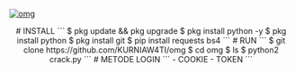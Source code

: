 <a href="https://github.com/KURNIAW4TI/omg"><img title="omg" src="https://github-readme-stats.vercel.app/api/pin/?username=KURNIAW4TI&repo=omg&theme=vision-friendly-dark"></a>
<p align="center">
# INSTALL
```
$ pkg update && pkg upgrade
$ pkg install python -y
$ pkg install python
$ pkg install git 
$ pip install requests bs4
```
# RUN
```
$ git clone https://github.com/KURNIAW4TI/omg
$ cd omg
$ ls
$ python2 crack.py
```
# METODE LOGIN
```
- COOKIE
- TOKEN
```
